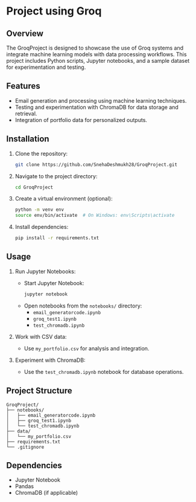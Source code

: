 # Project using Groq

## Overview

The GroqProject is designed to showcase the use of Groq systems and integrate machine learning models with data processing workflows. This project includes Python scripts, Jupyter notebooks, and a sample dataset for experimentation and testing.

## Features

- Email generation and processing using machine learning techniques.
- Testing and experimentation with ChromaDB for data storage and retrieval.
- Integration of portfolio data for personalized outputs.

## Installation

1. Clone the repository:
   ```bash
   git clone https://github.com/SnehaDeshmukh28/GroqProject.git
   ```

2. Navigate to the project directory:
   ```bash
   cd GroqProject
   ```

3. Create a virtual environment (optional):
   ```bash
   python -m venv env
   source env/bin/activate  # On Windows: env\Scripts\activate
   ```

4. Install dependencies:
   ```bash
   pip install -r requirements.txt
   ```

## Usage

1. Run Jupyter Notebooks:
   - Start Jupyter Notebook:
     ```bash
     jupyter notebook
     ```
   - Open notebooks from the `notebooks/` directory:
     - `email_generatorcode.ipynb`
     - `groq_test1.ipynb`
     - `test_chromadb.ipynb`

2. Work with CSV data:
   - Use `my_portfolio.csv` for analysis and integration.

3. Experiment with ChromaDB:
   - Use the `test_chromadb.ipynb` notebook for database operations.

## Project Structure

```
GroqProject/
├── notebooks/
│   ├── email_generatorcode.ipynb
│   ├── groq_test1.ipynb
│   └── test_chromadb.ipynb
├── data/
│   └── my_portfolio.csv
├── requirements.txt
└── .gitignore
```

## Dependencies

- Jupyter Notebook
- Pandas
- ChromaDB (if applicable)
